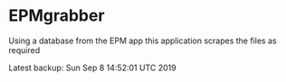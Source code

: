 # EPMgrabber
Using a database from the EPM app this application scrapes the files as required


Latest backup: Sun Sep 8 14:52:01 UTC 2019

